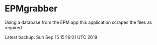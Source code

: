 # EPMgrabber
Using a database from the EPM app this application scrapes the files as required


Latest backup: Sun Sep 15 15:16:01 UTC 2019
